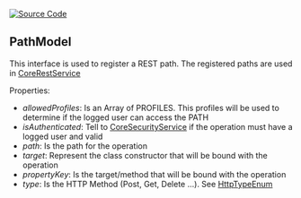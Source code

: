 [![Source Code](https://img.shields.io/badge/Source%20Code-black?logo=TypeScript&style=for-the-badge)](src/main/core/shared/model/path.model.ts)

## PathModel

This interface is used to register a REST path. The registered paths are used in [CoreRestService](documentation/the-way/core/service/core-rest-service.md)

Properties:

 - *allowedProfiles*: Is an Array of PROFILES. This profiles will be used to determine if the logged user can access the PATH
 - *isAuthenticated*: Tell to [CoreSecurityService](documentation/the-way/core/service/core-security-service.md) if the operation must have a logged user and valid
 - *path*: Is the path for the operation
 - *target*: Represent the class constructor that will be bound with the operation
 - *propertyKey*: Is the target/method that will be bound with the operation
 - *type*: Is the HTTP Method (Post, Get, Delete ...). See [HttpTypeEnum](documentation/the-way/core/shared/enum/http-type-enum.md)